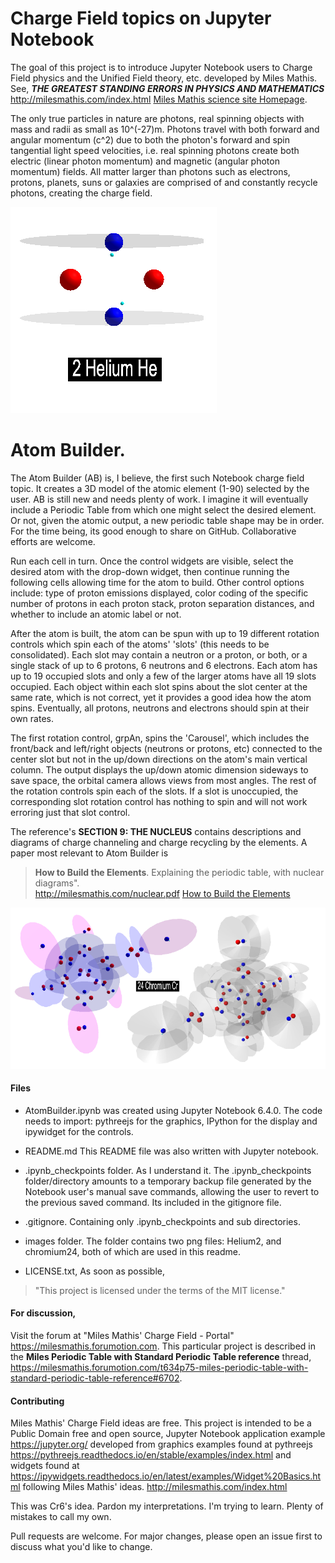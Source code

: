 
# Charge Field topics on Jupyter Notebook

The goal of this project is to introduce Jupyter Notebook users to Charge Field physics and the Unified Field theory, etc. developed by Miles Mathis. See,
***THE GREATEST STANDING ERRORS IN PHYSICS AND MATHEMATICS***
<http://milesmathis.com/index.html>
[Miles Mathis science site Homepage](http://milesmathis.com/index.html).

The only true particles in nature are photons, real spinning 
objects with mass and radii as small as 10^(-27)m. Photons travel 
with both forward and angular momentum (c^2) due to both the 
photon's forward and spin tangential light speed velocities, i.e. 
real spinning photons create both electric (linear photon momentum) 
and magnetic (angular photon momentum) fields. All matter larger 
than photons such as electrons, protons, planets, suns or galaxies 
are comprised of and constantly recycle photons, creating the 
charge field. 

![The Helium atom](/images/Helium2.png)

# Atom Builder.

The Atom Builder (AB) is, I believe, the first such Notebook 
charge field topic. It creates a 3D model of the atomic element 
(1-90) selected by the user. AB is still new and needs plenty of 
work. I imagine it will eventually include a Periodic Table from 
which one might select the desired element. Or not, given the 
atomic output, a new periodic table shape may be in order. For 
the time being, its good enough to share on GitHub. Collaborative 
efforts are welcome.  

Run each cell in turn. Once the control widgets are visible, 
select the desired atom with the drop-down widget, then continue 
running the following cells allowing time for the atom to build. 
Other control options include: type of proton emissions displayed, 
color coding of the specific number of protons in each proton 
stack, proton separation distances, and whether to include an 
atomic label or not.

After the atom is built, the atom can be spun with up to 19 
different rotation controls which spin each of the atoms' 'slots' 
(this needs to be consolidated). Each slot may contain a neutron 
or a proton, or both, or a single stack of up to 6 protons, 6 
neutrons and 6 electrons. Each atom has up to 19 occupied slots
and only a few of the larger atoms have all 19 slots occupied. 
Each object within each slot spins about the slot center at the 
same rate, which is not correct, yet it provides a good idea how 
the atom spins. Eventually, all protons, neutrons and electrons 
should spin at their own rates.

The first rotation control, grpAn, spins the 'Carousel', which 
includes the front/back and left/right objects (neutrons or 
protons, etc) connected to the center slot but not in the up/down 
directions on the atom's main vertical column. The output 
displays the up/down atomic dimension sideways to save space, 
the orbital camera allows views from most angles. The rest of 
the rotation controls spin each of the slots. If a slot is 
unoccupied, the corresponding slot rotation control has 
nothing to spin and will not work erroring just that slot control. 
  
The reference's **SECTION 9: THE NUCLEUS** contains descriptions
and diagrams of charge channeling and charge recycling by the 
elements. A paper most relevant to Atom Builder is 
>**How to Build the Elements**. 
>Explaining the periodic table, with nuclear diagrams".  
<http://milesmathis.com/nuclear.pdf>
[How to Build the Elements](http://milesmathis.com/nuclear.pdf)

![The Chromium atom](/images/chromium24.png)

#### Files

* AtomBuilder.ipynb was created using Jupyter Notebook 6.4.0.
The code needs to import: pythreejs for the graphics, IPython
for the display and ipywidget for the controls.

* README.md This README file was also written with Jupyter notebook.

* .ipynb_checkpoints folder. As I understand it. The .ipynb_checkpoints folder/directory amounts to a temporary backup file generated by the
Notebook user's manual save commands, allowing the user to revert to 
the previous saved command. Its included in the gitignore file. 

* .gitignore. Containing only .ipynb_checkpoints and sub directories.

* images folder. The folder contains two png files: Helium2,
and chromium24, both of which are used in this readme.

* LICENSE.txt, As soon as possible, 
>"This project is licensed under the terms of the MIT license."

#### For discussion, 

Visit the forum at "Miles Mathis' Charge Field - Portal" 
<https://milesmathis.forumotion.com>.
This particular project is described in the
**Miles Periodic Table with Standard Periodic Table reference**
thread,
<https://milesmathis.forumotion.com/t634p75-miles-periodic-table-with-standard-periodic-table-reference#6702>.

#### Contributing

Miles Mathis' Charge Field ideas are free. This project is 
intended to be a Public Domain free and open source, Jupyter 
Notebook application example
https://jupyter.org/
developed from graphics examples found at pythreejs  
https://pythreejs.readthedocs.io/en/stable/examples/index.html
and widgets found at
https://ipywidgets.readthedocs.io/en/latest/examples/Widget%20Basics.html
following Miles Mathis' ideas.
http://milesmathis.com/index.html

This was Cr6's idea. Pardon my interpretations. I'm trying 
to learn. Plenty of mistakes to call my own.

Pull requests are welcome. For major changes, please open an 
issue first to discuss what you'd like to change.
